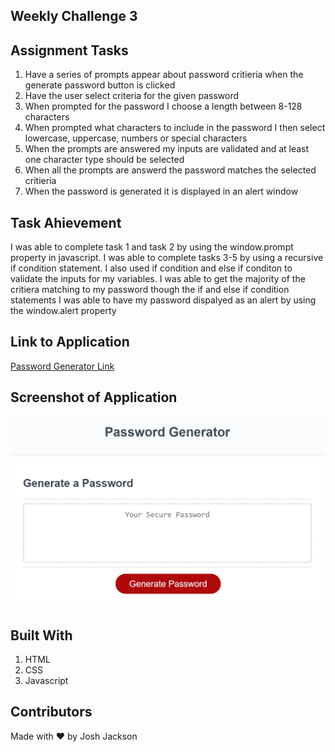 ## Weekly Challenge 3

## Assignment Tasks
1. Have a series of prompts appear about password critieria when the generate password button is clicked
2. Have the user select criteria for the given password
3. When prompted for the password I choose a length between 8-128 characters
4. When prompted what characters to include in the password I then select lowercase, uppercase, numbers or special characters
5. When the prompts are answered my inputs are validated and at least one character type should be selected
6. When all the prompts are answerd the password matches the selected critieria
7. When the password is generated it is displayed in an alert window

## Task Ahievement
I was able to complete task 1 and task 2 by using the window.prompt property in javascript. 
I was able to complete tasks 3-5 by using a recursive if condition statement. I also used if condition and else if conditon to validate the inputs for my variables.
I was able to get the majority of the critiera matching to my password though the if and else if condition statements
I was able to have my password dispalyed as an alert by using the window.alert property

## Link to Application
<a href="https://joker282855.github.io/Password/">Password Generator Link</a>

## Screenshot of Application
<img src="./Images/Screenshot.jpg" alt="Password Generator" />

## Built With
1. HTML
2. CSS
3. Javascript

## Contributors
Made with ❤️ by Josh Jackson